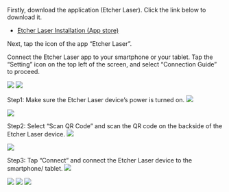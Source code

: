 Firstly, download the application (Etcher Laser). Click the link below to download it.

- [Etcher Laser Installation (App store)](https://www.smartdiys.com)

Next, tap the icon of the app “Etcher Laser”.

Connect the Etcher Laser app to your smartphone or your tablet.
Tap the “Setting” icon on the top left of the screen, and select “Connection Guide” to proceed.

<img src="./images/software_setup_mobile_2.jpg">

<img src="./images/software_setup_mobile_3.jpg">

Step1: Make sure the Etcher Laser device’s power is turned on.
<img src="./images/software_setup_mobile_4.jpg">

<img src="./images/software_setup_mobile_5.jpg">

Step2: Select “Scan QR Code” and scan the QR code on the backside of the Etcher Laser device.
<img src="./images/software_setup_mobile_6.jpg">

<img src="./images/software_setup_mobile_7.jpg">

Step3:  Tap “Connect” and connect the Etcher Laser device to the smartphone/ tablet.
<img src="./images/software_setup_mobile_8.jpg">

<img src="./images/software_setup_mobile_9.jpg">

<img src="./images/software_setup_mobile_10.jpg">

<img src="./images/software_setup_mobile_11.jpg">
